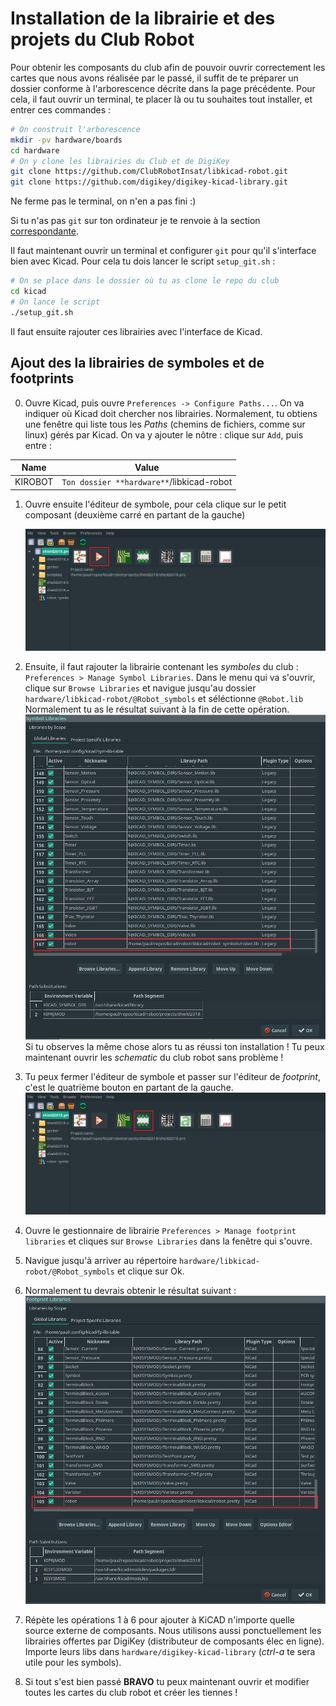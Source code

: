 # Installation de la librairie et des projets du Club Robot

Pour obtenir les composants du club afin de pouvoir ouvrir correctement les cartes que nous avons réalisée par le passé, il suffit de te préparer un dossier conforme à l'arborescence décrite dans la page précédente. Pour cela, il faut ouvrir un terminal, te placer là ou tu souhaites tout installer, et entrer ces commandes : 

```bash
# On construit l'arborescence
mkdir -pv hardware/boards
cd hardware
# On y clone les librairies du Club et de DigiKey
git clone https://github.com/ClubRobotInsat/libkicad-robot.git
git clone https://github.com/digikey/digikey-kicad-library.git
```
Ne ferme pas le terminal, on n'en a pas fini :)

Si tu n'as pas `git` sur ton ordinateur je te renvoie à la section [correspondante](git.html).

Il faut maintenant ouvrir un terminal et configurer `git` pour qu'il s'interface bien avec Kicad. Pour cela tu dois lancer le script `setup_git.sh` :

```bash
# On se place dans le dossier où tu as clone le repo du club
cd kicad
# On lance le script
./setup_git.sh
```

Il faut ensuite rajouter ces librairies avec l'interface de Kicad.

## Ajout des la librairies de symboles et de footprints

0. Ouvre Kicad, puis ouvre `Preferences -> Configure Paths...`. On va indiquer où Kicad doit chercher nos librairies. Normalement, tu obtiens une fenêtre qui liste tous les *Paths* (chemins de fichiers, comme sur linux) gérés par Kicad. On va y ajouter le nôtre : clique sur `Add`, puis entre :

|Name      | Value |
|----------|-------|
|KIROBOT   | `Ton dossier **hardware**`/libkicad-robot |

1. Ouvre ensuite l'éditeur de symbole, pour cela clique sur le petit composant (deuxième carré en partant de la gauche)

	![Cliques sur le bouton rouge pour ouvrir l'éditeur de symbole](assets/kicad/open_symbol_editor.png "")
2. Ensuite, il faut rajouter la librairie contenant les *symboles* du club : `Preferences > Manage Symbol Libraries`.
	Dans le menu qui va s'ouvrir, clique sur `Browse Libraries` et navigue jusqu'au dossier `hardware/libkicad-robot/@Robot_symbols` et séléctionne `@Robot.lib`
	Normalement tu as le résultat suivant à la fin de cette opération.
	![La librairie de symboles après ajout des symboles du club robot](assets/kicad/symbol_added.png "")
	Si tu observes la même chose alors tu as réussi ton installation ! Tu peux maintenant ouvrir les *schematic* du club robot sans problème !
3. Tu peux fermer l'éditeur de symbole et passer sur l'éditeur de *footprint*, c'est le quatrième bouton en partant de la gauche.
	![Cliques sur le bouton rouge pour ouvrir l'éditeur de footprint](assets/kicad/open_footprint_editor.png)
4. Ouvre le gestionnaire de librairie `Preferences > Manage footprint libraries` et cliques sur `Browse Libraries` dans la fenêtre qui s'ouvre.
5. Navigue jusqu'à arriver au répertoire `hardware/libkicad-robot/@Robot_symbols` et clique sur Ok.
6. Normalement tu devrais obtenir le résultat suivant :
	![La librairie de footprints aprés ajout de celle du club](assets/kicad/footprint_added.png "")
7. Répète les opérations 1 à 6 pour ajouter à KiCAD n'importe quelle source externe de composants. Nous utilisons aussi ponctuellement les librairies offertes par DigiKey (distributeur de composants élec en ligne). Importe leurs libs dans `hardware/digikey-kicad-library` (*ctrl-a* te sera utile pour les symbols).
8. Si tout s'est bien passé **BRAVO** tu peux maintenant ouvrir et modifier toutes les cartes du club robot et créer les tiennes !